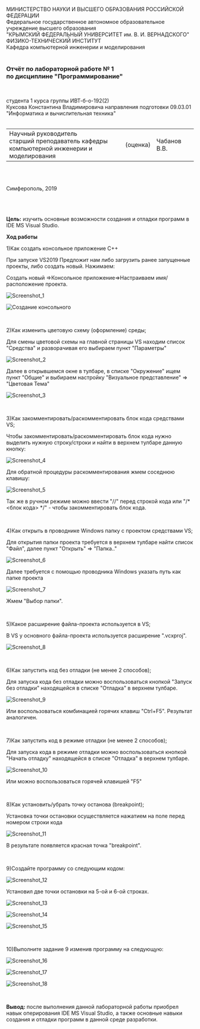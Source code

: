 МИНИСТЕРСТВО НАУКИ  И ВЫСШЕГО ОБРАЗОВАНИЯ РОССИЙСКОЙ ФЕДЕРАЦИИ  
Федеральное государственное автономное образовательное учреждение высшего образования  
"КРЫМСКИЙ ФЕДЕРАЛЬНЫЙ УНИВЕРСИТЕТ им. В. И. ВЕРНАДСКОГО"  
ФИЗИКО-ТЕХНИЧЕСКИЙ ИНСТИТУТ  
Кафедра компьютерной инженерии и моделирования
<br/><br/>

### Отчёт по лабораторной работе № 1<br/> по дисциплине "Программирование"
<br/>

студента 1 курса группы ИВТ-б-о-192(2)  
Куксова Константина Владимировича 
направления подготовки 09.03.01 "Информатика и вычислительная техника"  
<br/>

<table>
<tr><td>Научный руководитель<br/> старший преподаватель кафедры<br/> компьютерной инженерии и моделирования</td>
<td>(оценка)</td>
<td>Чабанов В.В.</td>
</tr>
</table>
<br/><br/>

Симферополь, 2019

<br/><br/><br/>**Цель:** изучить основные возможности создания и отладки программ в IDE MS Visual Studio.

**Ход работы**

1)Как создать консольное приложение С++

При запуске VS2019 Предложит нам либо загрузить ранее запущенные проекты, либо создать новый. Нажимаем: 

Создать новый =>Консольное приложение=>Настраиваем имя/расположение проекта.

![Screenshot_1](https://github.com/Deumose/lab/blob/master/%D0%9B%D0%B0%D0%B1%D0%BE%D1%80%D0%B0%D1%82%D0%BE%D1%80%D0%BD%D0%B0%D1%8F%20%D1%80%D0%B0%D0%B1%D0%BE%D1%82%D0%B0%20%E2%84%961%20%D0%9A%D1%83%D0%BA%D1%81%D0%BE%D0%B2%20%D0%9A.%D0%92.%20%D0%98%D0%92%D0%A2-%D0%B1-%D0%BE-192(2)/Screenshot_1.png?raw=true)

[^Рис 1.]: Создание проекта

![Создание консольного](https://github.com/Deumose/lab/blob/master/%D0%9B%D0%B0%D0%B1%D0%BE%D1%80%D0%B0%D1%82%D0%BE%D1%80%D0%BD%D0%B0%D1%8F%20%D1%80%D0%B0%D0%B1%D0%BE%D1%82%D0%B0%20%E2%84%961%20%D0%9A%D1%83%D0%BA%D1%81%D0%BE%D0%B2%20%D0%9A.%D0%92.%20%D0%98%D0%92%D0%A2-%D0%B1-%D0%BE-192(2)/%D0%A1%D0%BE%D0%B7%D0%B4%D0%B0%D0%BD%D0%B8%D0%B5%20%D0%BA%D0%BE%D0%BD%D1%81%D0%BE%D0%BB%D1%8C%D0%BD%D0%BE%D0%B3%D0%BE.png?raw=true)

[^Рис 2.]: Настройка параметров проекта

<br/>

2)Как изменить цветовую схему (оформление) среды;

Для смены цветовой схемы на главной страницы VS находим список "Средства" и разворачивая его выбираем пункт "Параметры" 

![Screenshot_2](https://github.com/Deumose/lab/blob/master/%D0%9B%D0%B0%D0%B1%D0%BE%D1%80%D0%B0%D1%82%D0%BE%D1%80%D0%BD%D0%B0%D1%8F%20%D1%80%D0%B0%D0%B1%D0%BE%D1%82%D0%B0%20%E2%84%961%20%D0%9A%D1%83%D0%BA%D1%81%D0%BE%D0%B2%20%D0%9A.%D0%92.%20%D0%98%D0%92%D0%A2-%D0%B1-%D0%BE-192(2)/Screenshot_2.png?raw=true)

[^Рис 3.]: Средства => Параметры

Далее в открывшемся окне в тулбаре, в списке "Окружение" ищем пункт "Общие" и выбираем настройку "Визуальное представление" => "Цветовая Тема"

![Screenshot_3](https://github.com/Deumose/lab/blob/master/%D0%9B%D0%B0%D0%B1%D0%BE%D1%80%D0%B0%D1%82%D0%BE%D1%80%D0%BD%D0%B0%D1%8F%20%D1%80%D0%B0%D0%B1%D0%BE%D1%82%D0%B0%20%E2%84%961%20%D0%9A%D1%83%D0%BA%D1%81%D0%BE%D0%B2%20%D0%9A.%D0%92.%20%D0%98%D0%92%D0%A2-%D0%B1-%D0%BE-192(2)/Screenshot_3.png?raw=true)

[^Рис 4.]: Смена цветовой схемы

<br/>

3)Как закомментировать/раскомментировать блок кода средствами VS;

Чтобы закомментировать/раскомментировать блок кода нужно выделить нужную строку/строки и найти в верхнем тулбаре данную кнопку:

![Screenshot_4](https://github.com/Deumose/lab/blob/master/%D0%9B%D0%B0%D0%B1%D0%BE%D1%80%D0%B0%D1%82%D0%BE%D1%80%D0%BD%D0%B0%D1%8F%20%D1%80%D0%B0%D0%B1%D0%BE%D1%82%D0%B0%20%E2%84%961%20%D0%9A%D1%83%D0%BA%D1%81%D0%BE%D0%B2%20%D0%9A.%D0%92.%20%D0%98%D0%92%D0%A2-%D0%B1-%D0%BE-192(2)/Screenshot_4.png?raw=true)

[^Рис 5.]: Закомментирование

Для обратной процедуры раскомментирования жмем соседнюю клавишу:

![Screenshot_5](https://github.com/Deumose/lab/blob/master/%D0%9B%D0%B0%D0%B1%D0%BE%D1%80%D0%B0%D1%82%D0%BE%D1%80%D0%BD%D0%B0%D1%8F%20%D1%80%D0%B0%D0%B1%D0%BE%D1%82%D0%B0%20%E2%84%961%20%D0%9A%D1%83%D0%BA%D1%81%D0%BE%D0%B2%20%D0%9A.%D0%92.%20%D0%98%D0%92%D0%A2-%D0%B1-%D0%BE-192(2)/Screenshot_5.png?raw=true)

[^Рис 6.]: Раскомментирования

Так же в ручном режиме можно ввести "//" перед строкой кода или "/* <блок кода> */" - чтобы закомментировать блок кода.

<br/>

4)Как открыть в проводнике Windows папку с проектом средствами VS;

Для открытия папки проекта требуется в верхнем тулбаре найти список "Файл", далее пункт "Открыть" => "Папка.."

![Screenshot_6](https://github.com/Deumose/lab/blob/master/%D0%9B%D0%B0%D0%B1%D0%BE%D1%80%D0%B0%D1%82%D0%BE%D1%80%D0%BD%D0%B0%D1%8F%20%D1%80%D0%B0%D0%B1%D0%BE%D1%82%D0%B0%20%E2%84%961%20%D0%9A%D1%83%D0%BA%D1%81%D0%BE%D0%B2%20%D0%9A.%D0%92.%20%D0%98%D0%92%D0%A2-%D0%B1-%D0%BE-192(2)/Screenshot_6.png?raw=true)

[^Рис 7.]: Открытие папки

Далее требуется с помощью проводника Windows указать путь как папке проекта

![Screenshot_7](https://github.com/Deumose/lab/blob/master/%D0%9B%D0%B0%D0%B1%D0%BE%D1%80%D0%B0%D1%82%D0%BE%D1%80%D0%BD%D0%B0%D1%8F%20%D1%80%D0%B0%D0%B1%D0%BE%D1%82%D0%B0%20%E2%84%961%20%D0%9A%D1%83%D0%BA%D1%81%D0%BE%D0%B2%20%D0%9A.%D0%92.%20%D0%98%D0%92%D0%A2-%D0%B1-%D0%BE-192(2)/Screenshot_7.png?raw=true)

[^Рис 8.]: Указание пути

Жмем "Выбор папки".

<br/>

5)Какое расширение файла-проекта используется в VS;

В VS у основного файла-проекта используется расширение ".vcxproj".

![Screenshot_8](https://github.com/Deumose/lab/blob/master/%D0%9B%D0%B0%D0%B1%D0%BE%D1%80%D0%B0%D1%82%D0%BE%D1%80%D0%BD%D0%B0%D1%8F%20%D1%80%D0%B0%D0%B1%D0%BE%D1%82%D0%B0%20%E2%84%961%20%D0%9A%D1%83%D0%BA%D1%81%D0%BE%D0%B2%20%D0%9A.%D0%92.%20%D0%98%D0%92%D0%A2-%D0%B1-%D0%BE-192(2)/Screenshot_8.png?raw=true)

[^Рис 9.]: Расширение файла-проекта

<br/>

6)Как запустить код без отладки (не менее 2 способов);

Для запуска кода без отладки можно воспользоваться кнопкой "Запуск без отладки" находящейся в списке "Отладка" в верхнем тулбаре.

![Screenshot_9](https://github.com/Deumose/lab/blob/master/%D0%9B%D0%B0%D0%B1%D0%BE%D1%80%D0%B0%D1%82%D0%BE%D1%80%D0%BD%D0%B0%D1%8F%20%D1%80%D0%B0%D0%B1%D0%BE%D1%82%D0%B0%20%E2%84%961%20%D0%9A%D1%83%D0%BA%D1%81%D0%BE%D0%B2%20%D0%9A.%D0%92.%20%D0%98%D0%92%D0%A2-%D0%B1-%D0%BE-192(2)/Screenshot_9.png?raw=true)

[^Рис 9.]: Запуск без отладки через тулбар

Или воспользоваться комбинацией горячих клавиш "Ctrl+F5". Результат аналогичен.

<br/>

7)Как запустить код в режиме отладки (не менее 2 способов);

Для запуска кода в режиме отладки можно воспользоваться кнопкой "Начать отладку" находящейся в списке "Отладка" в верхнем тулбаре.

![Screenshot_10](https://github.com/Deumose/lab/blob/master/%D0%9B%D0%B0%D0%B1%D0%BE%D1%80%D0%B0%D1%82%D0%BE%D1%80%D0%BD%D0%B0%D1%8F%20%D1%80%D0%B0%D0%B1%D0%BE%D1%82%D0%B0%20%E2%84%961%20%D0%9A%D1%83%D0%BA%D1%81%D0%BE%D0%B2%20%D0%9A.%D0%92.%20%D0%98%D0%92%D0%A2-%D0%B1-%D0%BE-192(2)/Screenshot_10.png?raw=true)

[^Рис 10.]: Запуск в режиме отладки через тулбар

Или можно воспользоваться горячей клавишей "F5"

<br/>

8)Как установить/убрать точку останова (breakpoint);

Установка точки остановки осуществляется нажатием на поле перед номером строки кода

![Screenshot_11](https://github.com/Deumose/lab/blob/master/%D0%9B%D0%B0%D0%B1%D0%BE%D1%80%D0%B0%D1%82%D0%BE%D1%80%D0%BD%D0%B0%D1%8F%20%D1%80%D0%B0%D0%B1%D0%BE%D1%82%D0%B0%20%E2%84%961%20%D0%9A%D1%83%D0%BA%D1%81%D0%BE%D0%B2%20%D0%9A.%D0%92.%20%D0%98%D0%92%D0%A2-%D0%B1-%D0%BE-192(2)/Screenshot_11.png?raw=true)

В результате появляется красная точка "breakpoint".

<br/>

9)Создайте программу со следующим кодом:

![Screenshot_12](https://github.com/Deumose/lab/blob/master/%D0%9B%D0%B0%D0%B1%D0%BE%D1%80%D0%B0%D1%82%D0%BE%D1%80%D0%BD%D0%B0%D1%8F%20%D1%80%D0%B0%D0%B1%D0%BE%D1%82%D0%B0%20%E2%84%961%20%D0%9A%D1%83%D0%BA%D1%81%D0%BE%D0%B2%20%D0%9A.%D0%92.%20%D0%98%D0%92%D0%A2-%D0%B1-%D0%BE-192(2)/Screenshot_12.png?raw=true)

[^Рис 12.]: Код программы

Установил две точки остановки на 5-ой и 6-ой строках.

![Screenshot_13](https://github.com/Deumose/lab/blob/master/%D0%9B%D0%B0%D0%B1%D0%BE%D1%80%D0%B0%D1%82%D0%BE%D1%80%D0%BD%D0%B0%D1%8F%20%D1%80%D0%B0%D0%B1%D0%BE%D1%82%D0%B0%20%E2%84%961%20%D0%9A%D1%83%D0%BA%D1%81%D0%BE%D0%B2%20%D0%9A.%D0%92.%20%D0%98%D0%92%D0%A2-%D0%B1-%D0%BE-192(2)/Screenshot_13.png?raw=true)

[^Рис 13.]: Установка точек остановки

![Screenshot_14](https://github.com/Deumose/lab/blob/master/%D0%9B%D0%B0%D0%B1%D0%BE%D1%80%D0%B0%D1%82%D0%BE%D1%80%D0%BD%D0%B0%D1%8F%20%D1%80%D0%B0%D0%B1%D0%BE%D1%82%D0%B0%20%E2%84%961%20%D0%9A%D1%83%D0%BA%D1%81%D0%BE%D0%B2%20%D0%9A.%D0%92.%20%D0%98%D0%92%D0%A2-%D0%B1-%D0%BE-192(2)/Screenshot_14.png?raw=true)

[^Рис 14.]: Значение i в 5 строке

![Screenshot_15](https://github.com/Deumose/lab/blob/master/%D0%9B%D0%B0%D0%B1%D0%BE%D1%80%D0%B0%D1%82%D0%BE%D1%80%D0%BD%D0%B0%D1%8F%20%D1%80%D0%B0%D0%B1%D0%BE%D1%82%D0%B0%20%E2%84%961%20%D0%9A%D1%83%D0%BA%D1%81%D0%BE%D0%B2%20%D0%9A.%D0%92.%20%D0%98%D0%92%D0%A2-%D0%B1-%D0%BE-192(2)/Screenshot_15.png?raw=true)

[^Рис 15.]: Значение i в 6 строке

<br/>

10)Выполните задание 9 изменив программу на следующую:

![Screenshot_16](https://github.com/Deumose/lab/blob/master/%D0%9B%D0%B0%D0%B1%D0%BE%D1%80%D0%B0%D1%82%D0%BE%D1%80%D0%BD%D0%B0%D1%8F%20%D1%80%D0%B0%D0%B1%D0%BE%D1%82%D0%B0%20%E2%84%961%20%D0%9A%D1%83%D0%BA%D1%81%D0%BE%D0%B2%20%D0%9A.%D0%92.%20%D0%98%D0%92%D0%A2-%D0%B1-%D0%BE-192(2)/Screenshot_16.png?raw=true)

[^Рис 16.]: Замена кода в программе

![Screenshot_17](https://github.com/Deumose/lab/blob/master/%D0%9B%D0%B0%D0%B1%D0%BE%D1%80%D0%B0%D1%82%D0%BE%D1%80%D0%BD%D0%B0%D1%8F%20%D1%80%D0%B0%D0%B1%D0%BE%D1%82%D0%B0%20%E2%84%961%20%D0%9A%D1%83%D0%BA%D1%81%D0%BE%D0%B2%20%D0%9A.%D0%92.%20%D0%98%D0%92%D0%A2-%D0%B1-%D0%BE-192(2)/Screenshot_17.png?raw=true)

[^Рис 17.]: Значение i в 5 строке (измененный код)

![Screenshot_18](https://github.com/Deumose/lab/blob/master/%D0%9B%D0%B0%D0%B1%D0%BE%D1%80%D0%B0%D1%82%D0%BE%D1%80%D0%BD%D0%B0%D1%8F%20%D1%80%D0%B0%D0%B1%D0%BE%D1%82%D0%B0%20%E2%84%961%20%D0%9A%D1%83%D0%BA%D1%81%D0%BE%D0%B2%20%D0%9A.%D0%92.%20%D0%98%D0%92%D0%A2-%D0%B1-%D0%BE-192(2)/Screenshot_18.png?raw=true)

[^Рис 18.]: Значение i в 6 строке (измененный код)

<br/>

**Вывод:** после выполнения данной лабораторной работы приобрел навык оперирования IDE MS Visual Studio, а также основные навыки создания и отладки программ в данной среде разработки.

